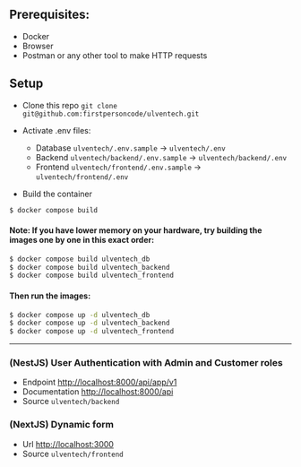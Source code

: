 ## Prerequisites:
- Docker
- Browser
- Postman or any other tool to make HTTP requests

## Setup
- Clone this repo `git clone git@github.com:firstpersoncode/ulventech.git`
- Activate .env files:
    - Database `ulventech/.env.sample` -> `ulventech/.env`
    - Backend `ulventech/backend/.env.sample` -> `ulventech/backend/.env`
    - Frontend `ulventech/frontend/.env.sample` -> `ulventech/frontend/.env`

- Build the container
```bash
$ docker compose build
```
#### Note: If you have lower memory on your hardware, try building the images one by one in this exact order:
```bash
$ docker compose build ulventech_db
$ docker compose build ulventech_backend
$ docker compose build ulventech_frontend
```
    
#### Then run the images:
```bash
$ docker compose up -d ulventech_db
$ docker compose up -d ulventech_backend
$ docker compose up -d ulventech_frontend
```

---
### (NestJS) User Authentication with Admin and Customer roles
- Endpoint [http://localhost:8000/api/app/v1](http://localhost:8000/api/app/v1)
- Documentation [http://localhost:8000/api](http://localhost:8000/api)
- Source `ulventech/backend`


### (NextJS) Dynamic form
- Url [http://localhost:3000](http://localhost:3000)
- Source `ulventech/frontend`
